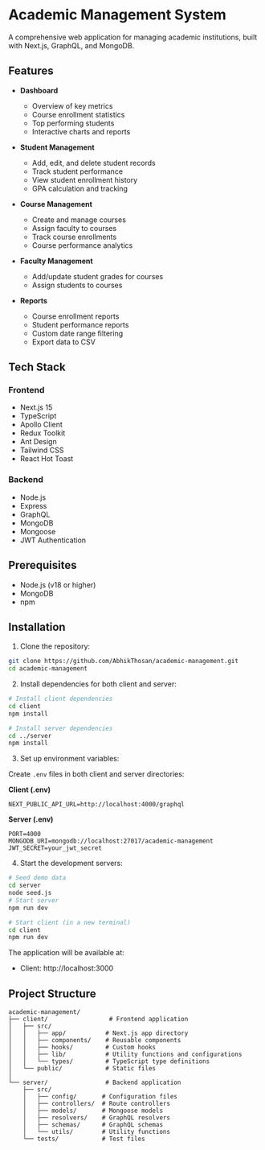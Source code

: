 # Academic Management System

A comprehensive web application for managing academic institutions, built with Next.js, GraphQL, and MongoDB.

## Features

- **Dashboard**

  - Overview of key metrics
  - Course enrollment statistics
  - Top performing students
  - Interactive charts and reports

- **Student Management**

  - Add, edit, and delete student records
  - Track student performance
  - View student enrollment history
  - GPA calculation and tracking

- **Course Management**

  - Create and manage courses
  - Assign faculty to courses
  - Track course enrollments
  - Course performance analytics

- **Faculty Management**

  - Add/update student grades for courses
  - Assign students to courses

- **Reports**
  - Course enrollment reports
  - Student performance reports
  - Custom date range filtering
  - Export data to CSV

## Tech Stack

### Frontend

- Next.js 15
- TypeScript
- Apollo Client
- Redux Toolkit
- Ant Design
- Tailwind CSS
- React Hot Toast

### Backend

- Node.js
- Express
- GraphQL
- MongoDB
- Mongoose
- JWT Authentication

## Prerequisites

- Node.js (v18 or higher)
- MongoDB
- npm

## Installation

1. Clone the repository:

```bash
git clone https://github.com/AbhikThosan/academic-management.git
cd academic-management
```

2. Install dependencies for both client and server:

```bash
# Install client dependencies
cd client
npm install

# Install server dependencies
cd ../server
npm install
```

3. Set up environment variables:

Create `.env` files in both client and server directories:

**Client (.env)**

```env
NEXT_PUBLIC_API_URL=http://localhost:4000/graphql
```

**Server (.env)**

```env
PORT=4000
MONGODB_URI=mongodb://localhost:27017/academic-management
JWT_SECRET=your_jwt_secret
```

4. Start the development servers:

```bash
# Seed demo data
cd server
node seed.js
# Start server
npm run dev

# Start client (in a new terminal)
cd client
npm run dev
```

The application will be available at:

- Client: http://localhost:3000

## Project Structure

```
academic-management/
├── client/                 # Frontend application
│   ├── src/
│   │   ├── app/           # Next.js app directory
│   │   ├── components/    # Reusable components
│   │   ├── hooks/         # Custom hooks
│   │   ├── lib/           # Utility functions and configurations
│   │   └── types/         # TypeScript type definitions
│   └── public/            # Static files
│
└── server/                # Backend application
    ├── src/
    │   ├── config/       # Configuration files
    │   ├── controllers/  # Route controllers
    │   ├── models/       # Mongoose models
    │   ├── resolvers/    # GraphQL resolvers
    │   ├── schemas/      # GraphQL schemas
    │   └── utils/        # Utility functions
    └── tests/            # Test files
```
